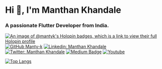 # Hi 👋, I'm Manthan Khandale
### A passionate Flutter Developer from India.
[![An image of @mantyk's Holopin badges, which is a link to view their full Holopin profile](https://holopin.me/mantyk)](https://holopin.io/@mantyk)
[![GitHub Manty-k](https://img.shields.io/github/followers/Manty-K?label=follow&style=for-the-badge)](https://github.com/Manty-K)
[![Linkedin: Manthan Khandale](https://img.shields.io/badge/-LinkedIn-blue?style=for-the-badge&logo=Linkedin&logoColor=white&link=https://www.linkedin.com/in/manthan-khandale/)](https://www.linkedin.com/in/manthan-khandale/)
[![Twitter: Manthan Khandale](https://img.shields.io/twitter/follow/KhandaleManthan?color=%09%231DA1F2&label=Twitter&style=for-the-badge&logo=Twitter)](https://twitter.com/KhandaleManthan)
[![Medium Badge](https://img.shields.io/badge/-Medium-black?style=for-the-badge&labelColor=000000&logo=Medium&link=https://medium.com/@manthankhandale)](https://medium.com/@manthankhandale)
[![Youtube](https://img.shields.io/youtube/channel/subscribers/UC0xwzV_5nqen2mU-utTAq9Q?label=Youtube&style=for-the-badge)](https://www.youtube.com/channel/UC0xwzV_5nqen2mU-utTAq9Q)


[![Top Langs](https://github-readme-stats.vercel.app/api/top-langs/?username=Manty-K)](https://github.com/anuraghazra/github-readme-stats)




<!--
**Manty-K/Manty-K** is a ✨ _special_ ✨ repository because its `README.md` (this file) appears on your GitHub profile.

Here are some ideas to get you started:

- 🔭 I’m currently working on ...
- 🌱 I’m currently learning ...
- 👯 I’m looking to collaborate on ...
- 🤔 I’m looking for help with ...
- 💬 Ask me about ...
- 📫 How to reach me: ...
- 😄 Pronouns: ...
- ⚡ Fun fact: ...
-->
